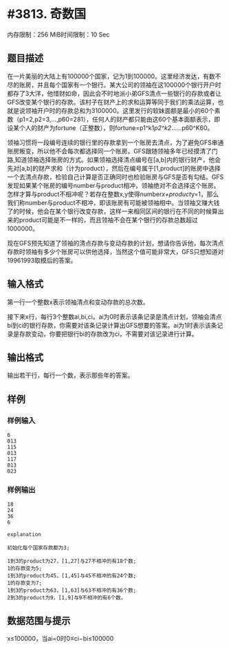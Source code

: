 # #3813. 奇数国

内存限制：256 MiB时间限制：10 Sec

## 题目描述

在一片美丽的大陆上有100000个国家，记为1到100000。这里经济发达，有数不尽的账房，并且每个国家有一个银行。某大公司的领袖在这100000个银行开户时都存了3大洋，他惜财如命，因此会不时地派小弟GFS清点一些银行的存款或者让GFS改变某个银行的存款。该村子在财产上的求和运算等同于我们的乘法运算，也就是说领袖开户时的存款总和为3100000。这里发行的软妹面额是最小的60个素数（p1=2,p2=3,&hellip;,p60=281），任何人的财产都只能由这60个基本面额表示，即设某个人的财产为fortune（正整数），则fortune=p1^k1*p2^k2*......p60^K60。

领袖习惯将一段编号连续的银行里的存款拿到一个账房去清点，为了避免GFS串通账房叛变，所以他不会每次都选择同一个账房。GFS跟随领袖多年已经摸清了门路,知道领袖选择账房的方式。如果领袖选择清点编号在[a,b]内的银行财产，他会先对[a,b]的财产求和（计为product），然后在编号属于[1,product]的账房中选择一个去清点存款，检验自己计算是否正确同时也检验账房与GFS是否有勾结。GFS发现如果某个账房的编号number与product相冲，领袖绝对不会选择这个账房。怎样才算与product不相冲呢？若存在整数x,y使得number*x+product*y=1，那么我们称number与product不相冲，即该账房有可能被领袖相中。当领袖又赚大钱了的时候，他会在某个银行改变存款，这样一来相同区间的银行在不同的时候算出来的product可能是不一样的，而且领袖不会在某个银行的存款总数超过1000000。

现在GFS预先知道了领袖的清点存款与变动存款的计划，想请你告诉他，每次清点存款时领袖有多少个账房可以供他选择，当然这个值可能非常大，GFS只想知道对19961993取模后的答案。

## 输入格式

第一行一个整数x表示领袖清点和变动存款的总次数。

接下来x行，每行3个整数ai,bi,ci。ai为0时表示该条记录是清点计划，领袖会清点bi到ci的银行存款，你需要对该条记录计算出GFS想要的答案。ai为1时表示该条记录是存款变动，你要把银行bi的存款改为ci，不需要对该记录进行计算。

## 输出格式

输出若干行，每行一个数，表示那些年的答案。

## 样例

### 样例输入

    
    6
    013
    115
    013
    117
    013
    023
    

### 样例输出

    
    18
    24
    36
    6
    
    explanation
    
    初始化每个国家存款都为3;
    
    1到3的product为27，[1,27]与27不相冲的有18个数;
    1的存款变为5;
    1到3的product为45，[1,45]与45不相冲的有24个数;
    1的存款变为7;
    1到3的product为63，[1,63]与63不相冲的有36个数;
    2到3的product为9，[1,9]与9不相冲的有6个数。
    
    

## 数据范围与提示

x&le;100000，当ai=0时0&le;ci&minus;bi&le;100000
